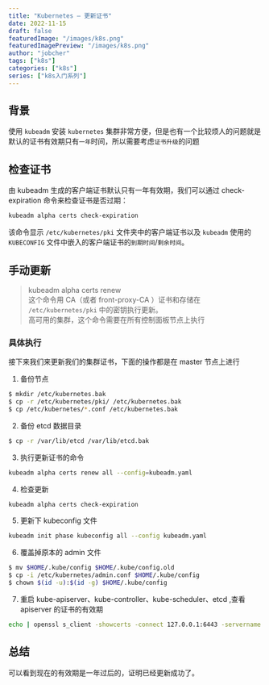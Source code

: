 ```yaml
---
title: "Kubernetes — 更新证书"
date: 2022-11-15
draft: false
featuredImage: "/images/k8s.png"
featuredImagePreview: "/images/k8s.png"
author: "jobcher"
tags: ["k8s"]
categories: ["k8s"]
series: ["k8s入门系列"]
---
```


## 背景

使用 `kubeadm` 安装 `kubernetes` 集群非常方便，但是也有一个比较烦人的问题就是默认的证书有效期只有`一年`时间，所以需要考虑`证书升级`的问题

## 检查证书

由 kubeadm 生成的客户端证书默认只有一年有效期，我们可以通过 check-expiration 命令来检查证书是否过期：

```sh
kubeadm alpha certs check-expiration
```

该命令显示 `/etc/kubernetes/pki` 文件夹中的客户端证书以及 `kubeadm` 使用的 `KUBECONFIG` 文件中嵌入的客户端证书的`到期时间`/`剩余时间`。

## 手动更新

> kubeadm alpha certs renew  
> 这个命令用 CA（或者 front-proxy-CA ）证书和存储在 `/etc/kubernetes/pki` 中的密钥执行更新。  
> 高可用的集群，这个命令需要在所有控制面板节点上执行

### 具体执行

接下来我们来更新我们的集群证书，下面的操作都是在 master 节点上进行

1. 备份节点

```sh
$ mkdir /etc/kubernetes.bak
$ cp -r /etc/kubernetes/pki/ /etc/kubernetes.bak
$ cp /etc/kubernetes/*.conf /etc/kubernetes.bak
```

2. 备份 etcd 数据目录

```sh
$ cp -r /var/lib/etcd /var/lib/etcd.bak
```

3. 执行更新证书的命令

```sh
kubeadm alpha certs renew all --config=kubeadm.yaml
```

4. 检查更新

```sh
kubeadm alpha certs check-expiration
```

5. 更新下 kubeconfig 文件

```sh
kubeadm init phase kubeconfig all --config kubeadm.yaml
```

6. 覆盖掉原本的 admin 文件

```sh
$ mv $HOME/.kube/config $HOME/.kube/config.old
$ cp -i /etc/kubernetes/admin.conf $HOME/.kube/config
$ chown $(id -u):$(id -g) $HOME/.kube/config
```

7. 重启 kube-apiserver、kube-controller、kube-scheduler、etcd ,查看 apiserver 的证书的有效期

```sh
echo | openssl s_client -showcerts -connect 127.0.0.1:6443 -servername api 2>/dev/null | openssl x509 -noout -enddate
```

## 总结

可以看到现在的有效期是一年过后的，证明已经更新成功了。
